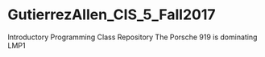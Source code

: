 # GutierrezAllen_CIS_5_Fall2017
Introductory Programming Class Repository
The Porsche 919 is dominating LMP1